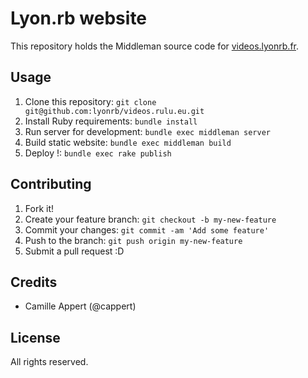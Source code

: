 # Lyon.rb website

This repository holds the Middleman source code for [videos.lyonrb.fr](http://videos.lyonrb.fr/).

## Usage

1. Clone this repository: `git clone git@github.com:lyonrb/videos.rulu.eu.git`
2. Install Ruby requirements: `bundle install`
3. Run server for development: `bundle exec middleman server`
4. Build static website: `bundle exec middleman build`
5. Deploy !: `bundle exec rake publish`

## Contributing

1. Fork it!
2. Create your feature branch: `git checkout -b my-new-feature`
3. Commit your changes: `git commit -am 'Add some feature'`
4. Push to the branch: `git push origin my-new-feature`
5. Submit a pull request :D

## Credits

* Camille Appert (@cappert)

## License

All rights reserved.